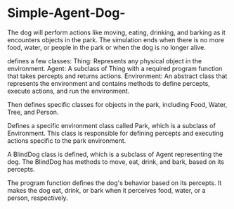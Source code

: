 # Simple-Agent-Dog-
The dog will perform actions like moving, eating, drinking, and barking as it encounters objects in the park. The simulation ends when there is no more food, water, or people in the park or when the dog is no longer alive.

defines a few classes:
  Thing: Represents any physical object in the environment.
  Agent: A subclass of Thing with a required program function that takes percepts and returns actions.
  Environment: An abstract class that represents the environment and contains methods to define percepts, execute actions, and run the environment.

Then defines specific classes for objects in the park, including Food, Water, Tree, and Person.

Defines a specific environment class called Park, which is a subclass of Environment. This class is responsible for defining percepts and executing actions specific to the park environment.

A BlindDog class is defined, which is a subclass of Agent representing the dog. The BlindDog has methods to move, eat, drink, and bark, based on its percepts.

The program function defines the dog's behavior based on its percepts. It makes the dog eat, drink, or bark when it perceives food, water, or a person, respectively.
